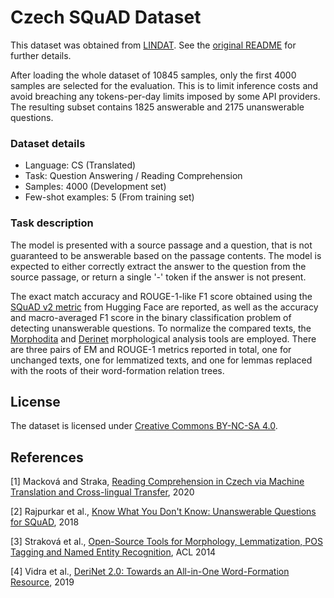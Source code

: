 # Czech SQuAD Dataset 

This dataset was obtained from [LINDAT](https://lindat.mff.cuni.cz/repository/xmlui/handle/11234/1-3249). See the [original README](README_ORIGINAL.md) for further details.

After loading the whole dataset of 10845 samples, only the first 4000 samples are selected for the evaluation. This is to limit inference costs and avoid breaching any tokens-per-day limits imposed by some API providers. The resulting subset contains 1825 answerable and 2175 unanswerable questions.

### Dataset details

- Language: CS (Translated)
- Task: Question Answering / Reading Comprehension
- Samples: 4000 (Development set)
- Few-shot examples: 5 (From training set)

### Task description

The model is presented with a source passage and a question, that is not guaranteed to be answerable based on the passage contents. The model is expected to either correctly extract the answer to the question from the source passage, or return a single '-' token if the answer is not present.

The exact match accuracy and ROUGE-1-like F1 score obtained using the [SQuAD v2 metric](https://huggingface.co/spaces/evaluate-metric/squad_v2) from Hugging Face are reported, as well as the accuracy and macro-averaged F1 score in the binary classification problem of detecting unanswerable questions. To normalize the compared texts, the [Morphodita](https://ufal.mff.cuni.cz/morphodita) and [Derinet](https://ufal.mff.cuni.cz/derinet) morphological analysis tools are employed. There are three pairs of EM and ROUGE-1 metrics reported in total, one for unchanged texts, one for lemmatized texts, and one for lemmas replaced with the roots of their word-formation relation trees.

## License

The dataset is licensed under [Creative Commons BY-NC-SA 4.0](https://creativecommons.org/licenses/by-nc-sa/4.0/).

## References

[1] Macková and Straka, [Reading Comprehension in Czech via Machine Translation and Cross-lingual Transfer](https://arxiv.org/abs/2007.01667), 2020

[2] Rajpurkar et al., [Know What You Don't Know: Unanswerable Questions for SQuAD](https://arxiv.org/abs/1806.03822), 2018

[3] Straková et al., [Open-Source Tools for Morphology, Lemmatization, POS Tagging and Named Entity Recognition](https://aclanthology.org/P14-5003), ACL 2014

[4] Vidra et al., [DeriNet 2.0: Towards an All-in-One Word-Formation Resource](https://aclanthology.org/W19-8510), 2019
